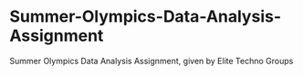 # Summer-Olympics-Data-Analysis-Assignment
Summer Olympics Data Analysis Assignment, given by Elite Techno Groups
